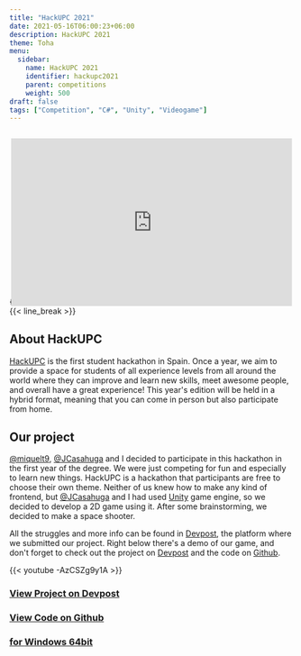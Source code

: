 ```yaml
---
title: "HackUPC 2021"
date: 2021-05-16T06:00:23+06:00
description: HackUPC 2021
theme: Toha
menu:
  sidebar:
    name: HackUPC 2021
    identifier: hackupc2021
    parent: competitions
    weight: 500
draft: false
tags: ["Competition", "C#", "Unity", "Videogame"]
---
```


<div style="position:relative;padding-bottom:55.66%;     zoom: 0.9;
    -webkit-transform: scale(0.9);
    -moz-transform: scale(0.9);
    transform: scale(0.9)">
 <iframe style="width:110%;height:118%;position:absolute; margin-left: -5%; marginheight: px"
 frameborder="0"
 src="
https://bernatbc.me/webgl/SpaceShooterWebGL/index.html
"
mozallowfullscreen="true" allow="autoplay; fullscreen" style="border:0px #000000 none;" name="SpaceShooter" scrolling="no" msallowfullscreen="true" allowfullscreen="true" webkitallowfullscreen="true" allowtransparency="true"
>
</iframe>
</div>

{{< line_break >}}
{{< line_break >}}
{{< line_break >}}
{{< line_break >}}
{{< line_break >}}

## About HackUPC
[HackUPC](https://hackupc.com/) is the first student hackathon in Spain. Once a year, we aim to provide a space for students of all experience levels from all around the world where they can improve and learn new skills, meet awesome people, and overall have a great experience! This year's edition will be held in a hybrid format, meaning that you can come in person but also participate from home.

## Our project
[@miquelt9](https://github.com/miquelt9), [@JCasahuga](https://github.com/JCasahuga) and I decided to participate in this hackathon in the first year of the degree. We were just competing for fun and especially to learn new things. HackUPC is a hackathon that participants are free to choose their own theme. Neither of us knew how to make any kind of frontend, but [@JCasahuga](https://github.com/JCasahuga) and I had used [<i class="fa-brands fa-unity"></i>Unity](https://unity.com/) game engine, so we decided to develop a 2D game using it. After some brainstorming, we decided to make a space shooter.

All the struggles and more info can be found in [Devpost](https://devpost.com/software/spaceshooter-5hi4of), the platform where we submitted our project. Right below there's a demo of our game, and don't forget to check out the project on [Devpost](https://devpost.com/software/spaceshooter-5hi4of) and the code on [<i class="fab fa-github"></i>Github](https://github.com/BernatBC/Coding-Competitions/tree/main/HackUPC2021).

{{< youtube -AzCSZg9y1A >}}

### [View Project on Devpost](https://devpost.com/software/spaceshooter-5hi4of)

### [View Code on <i class="fab fa-github"></i>Github](https://github.com/BernatBC/Coding-Competitions/tree/main/HackUPC2021)

### [<i class="fa-solid fa-cloud-arrow-down"></i> for <i class="fa-brands fa-windows"></i>Windows 64bit](https://github.com/BernatBC/Coding-Competitions/raw/main/HackUPC2021/Build.rar)